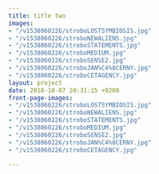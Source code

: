 ```yaml
---
title: title two
images:
- "/v1538060226/stroboLOSTSYMBIOSIS.jpg"
- "/v1538060226/stroboNEWALIENS.jpg"
- "/v1538060226/stroboSTATEMENTS.jpg"
- "/v1538060226/stroboMEDIUM.jpg"
- "/v1538060226/stroboSENSE2.jpg"
- "/v1538060226/stroboJAN%C4%8CERNY.jpg"
- "/v1538060226/stroboCETAGENCY.jpg"
layout: project
date: 2018-10-07 20:31:15 +0200
front-page-images:
- "/v1538060226/stroboLOSTSYMBIOSIS.jpg"
- "/v1538060226/stroboNEWALIENS.jpg"
- "/v1538060226/stroboSTATEMENTS.jpg"
- "/v1538060226/stroboMEDIUM.jpg"
- "/v1538060226/stroboSENSE2.jpg"
- "/v1538060226/stroboJAN%C4%8CERNY.jpg"
- "/v1538060226/stroboCETAGENCY.jpg"

---
```


